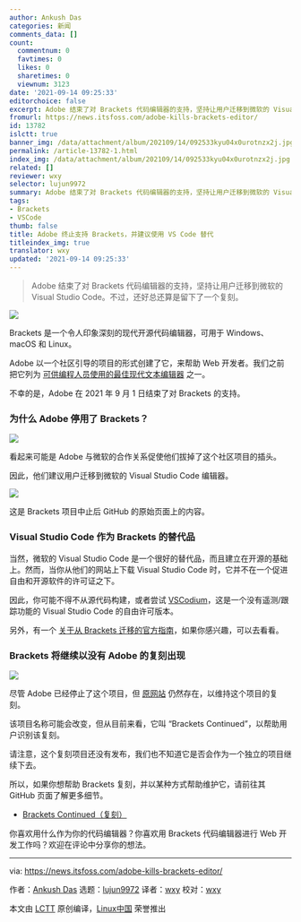 ```yaml
---
author: Ankush Das
categories: 新闻
comments_data: []
count:
  commentnum: 0
  favtimes: 0
  likes: 0
  sharetimes: 0
  viewnum: 3123
date: '2021-09-14 09:25:33'
editorchoice: false
excerpt: Adobe 结束了对 Brackets 代码编辑器的支持，坚持让用户迁移到微软的 Visual Studio Code。不过，还好总还算是留下了一个复刻。
fromurl: https://news.itsfoss.com/adobe-kills-brackets-editor/
id: 13782
islctt: true
banner_img: /data/attachment/album/202109/14/092533kyu04x0urotnzx2j.jpg
permalink: /article-13782-1.html
index_img: /data/attachment/album/202109/14/092533kyu04x0urotnzx2j.jpg.thumb.jpg
related: []
reviewer: wxy
selector: lujun9972
summary: Adobe 结束了对 Brackets 代码编辑器的支持，坚持让用户迁移到微软的 Visual Studio Code。不过，还好总还算是留下了一个复刻。
tags:
- Brackets
- VSCode
thumb: false
title: Adobe 终止支持 Brackets，并建议使用 VS Code 替代
titleindex_img: true
translator: wxy
updated: '2021-09-14 09:25:33'
---
```



> 
> Adobe 结束了对 Brackets 代码编辑器的支持，坚持让用户迁移到微软的 Visual Studio Code。不过，还好总还算是留下了一个复刻。
> 
> 
> 


![](/data/attachment/album/202109/14/092533kyu04x0urotnzx2j.jpg)


Brackets 是一个令人印象深刻的现代开源代码编辑器，可用于 Windows、macOS 和 Linux。


Adobe 以一个社区引导的项目的形式创建了它，来帮助 Web 开发者。我们之前把它列为 [可供编程人员使用的最佳现代文本编辑器](https://itsfoss.com/best-modern-open-source-code-editors-for-linux/) 之一。


不幸的是，Adobe 在 2021 年 9 月 1 日结束了对 Brackets 的支持。


### 为什么 Adobe 停用了 Brackets？


![](/data/attachment/album/202109/14/092533jxgfhvy6jc0k7gl7.png)


看起来可能是 Adobe 与微软的合作关系促使他们拔掉了这个社区项目的插头。


因此，他们建议用户迁移到微软的 Visual Studio Code 编辑器。


![](/data/attachment/album/202109/14/092534q93728oywc8olo2l.png)


这是 Brackets 项目中止后 GitHub 的原始页面上的内容。


### Visual Studio Code 作为 Brackets 的替代品


当然，微软的 Visual Studio Code 是一个很好的替代品，而且建立在开源的基础上。然而，当你从他们的网站上下载 Visual Studio Code 时，它并不在一个促进自由和开源软件的许可证之下。


因此，你可能不得不从源代码构建，或者尝试 [VSCodium](https://vscodium.com)，这是一个没有遥测/跟踪功能的 Visual Studio Code 的自由许可版本。


另外，有一个 [关于从 Brackets 迁移的官方指南](https://code.visualstudio.com/migrate-from-brackets)，如果你感兴趣，可以去看看。


### Brackets 将继续以没有 Adobe 的复刻出现


![](/data/attachment/album/202109/14/092535p611aaomkq1htjku.png)


尽管 Adobe 已经停止了这个项目，但 [原网站](https://brackets.io) 仍然存在，以维持这个项目的复刻。


该项目名称可能会改变，但从目前来看，它叫 “Brackets Continued”，以帮助用户识别该复刻。


请注意，这个复刻项目还没有发布，我们也不知道它是否会作为一个独立的项目继续下去。


所以，如果你想帮助 Brackets 复刻，并以某种方式帮助维护它，请前往其 GitHub 页面了解更多细节。


* [Brackets Continued（复刻）](https://github.com/brackets-cont/brackets)


你喜欢用什么作为你的代码编辑器？你喜欢用 Brackets 代码编辑器进行 Web 开发工作吗？欢迎在评论中分享你的想法。




---


via: <https://news.itsfoss.com/adobe-kills-brackets-editor/>


作者：[Ankush Das](https://news.itsfoss.com/author/ankush/) 选题：[lujun9972](https://github.com/lujun9972) 译者：[wxy](https://github.com/wxy) 校对：[wxy](https://github.com/wxy)


本文由 [LCTT](https://github.com/LCTT/TranslateProject) 原创编译，[Linux中国](https://linux.cn/) 荣誉推出